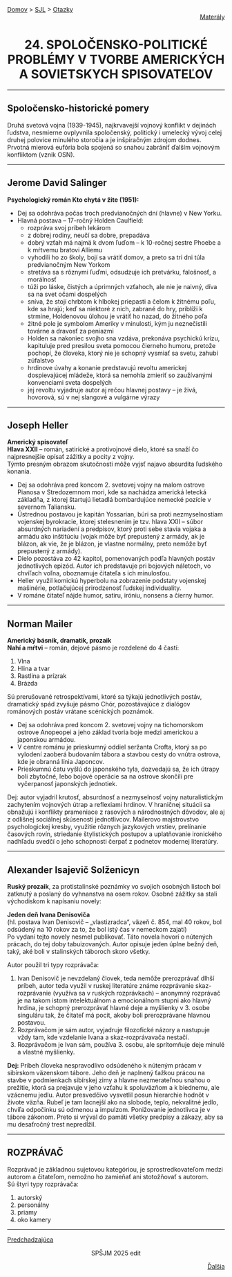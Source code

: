 <div align="center">
    <div align="left">
        <a href="/README.md">Domov</a>
        >
        <a href="../SLOVENCINA.md">SJL</a>
        >
        <a href="../ustne-otazky.md">Otazky</a>
    </div>
    <div align="right">
        <a href="https://drive.google.com/drive/folders/1hWhZNvgWC-8cb7jK5zRorX9WfCzyq_WF?usp=sharing">Materály</a>
    </div>

# 24. SPOLOČENSKO-POLITICKÉ PROBLÉMY V TVORBE AMERICKÝCH A SOVIETSKYCH SPISOVATEĽOV
</div>

---

## Spoločensko-historické pomery

Druhá svetová vojna (1939-1945), najkrvavejší vojnový konflikt v dejinách ľudstva, nesmierne ovplyvnila spoločenský, politický i umelecký vývoj celej druhej polovice minulého storočia a je inšpiračným zdrojom dodnes.  
Prvotná mierová eufória bola spojená so snahou zabrániť ďalším vojnovým konfliktom (vznik OSN). 

---

## Jerome David Salinger

**Psychologický román Kto chytá v žite (1951):**

- Dej sa odohráva počas troch predvianočných dní (hlavne) v New Yorku.
- Hlavná postava – 17-ročný Holden Caulfield:
    - rozpráva svoj príbeh lekárom
    - z dobrej rodiny, neučí sa dobre, prepadáva
    - dobrý vzťah má najmä k dvom ľuďom – k 10-ročnej sestre Phoebe a k mŕtvemu bratovi Alliemu
    - vyhodili ho zo školy, bojí sa vrátiť domov, a preto sa tri dni túla predvianočným New Yorkom
    - stretáva sa s rôznymi ľuďmi, odsudzuje ich pretvárku, falošnosť, a morálnosť
    - túži po láske, čistých a úprimných vzťahoch, ale nie je naivný, díva sa na svet očami dospelých
    - sníva, že stojí chrbtom k hlbokej priepasti a čelom k žitnému poľu, kde sa hrajú; keď sa niektoré z nich, zabrané do hry, priblíži k strmine, Holdenovou úlohou je vrátiť ho nazad, do žitného poľa
    - žitné pole je symbolom Ameriky v minulosti, kým ju neznečistili továrne a dravosť za peniazmi
    - Holden sa nakoniec svojho sna vzdáva, prekonáva psychickú krízu, kapituluje pred presilou sveta pomocou čierneho humoru, pretože pochopí, že človeka, ktorý nie je schopný vysmiať sa svetu, zahubí zúfalstvo
    - hrdinove úvahy a konanie predstavujú revoltu americkej dospievajúcej mládeže, ktorá sa nemohla zmieriť so zaužívanými konvenciami sveta dospelých
    - jej revoltu vyjadruje autor aj rečou hlavnej postavy – je živá, hovorová, sú v nej slangové a vulgárne výrazy

---

## Joseph Heller

**Americký spisovateľ**  
**Hlava XXII** – román, satirické a protivojnové dielo, ktoré sa snaží čo najpresnejšie opísať zážitky a pocity z vojny.  
Týmto presným obrazom skutočnosti môže vyjsť najavo absurdita ľudského konania.

- Dej sa odohráva pred koncom 2. svetovej vojny na malom ostrove Pianosa v Stredozemnom mori, kde sa nachádza americká letecká základňa, z ktorej štartujú lietadlá bombardujúce nemecké pozície v severnom Taliansku.
- Ústrednou postavou je kapitán Yossarian, búri sa proti nezmyselnostiam vojenskej byrokracie, ktorej stelesnením je tzv. hlava XXII – súbor absurdných nariadení a predpisov, ktorý proti sebe stavia vojaka a armádu ako inštitúciu (vojak môže byť prepustený z armády, ak je blázon, ak vie, že je blázon, je vlastne normálny, preto nemôže byť prepustený z armády).
- Dielo pozostáva zo 42 kapitol, pomenovaných podľa hlavných postáv jednotlivých epizód. Autor ich predstavuje pri bojových náletoch, vo chvíľach voľna, oboznamuje čitateľa s ich minulosťou.
- Heller využil komickú hyperbolu na zobrazenie podstaty vojenskej mašinérie, potlačujúcej prirodzenosť ľudskej individuality.
- V románe čitateľ nájde humor, satiru, iróniu, nonsens a čierny humor.

---

## Norman Mailer

**Americký básnik, dramatik, prozaik**  
**Nahí a mŕtvi** – román, dejové pásmo je rozdelené do 4 častí:  
1. Vlna  
2. Hlina a tvar  
3. Rastlina a prízrak  
4. Brázda  

Sú prerušované retrospektívami, ktoré sa týkajú jednotlivých postáv, dramatický spád zvyšuje pásmo Chór, pozostávajúce z dialógov románových postáv vrátane scénických poznámok.

- Dej sa odohráva pred koncom 2. svetovej vojny na tichomorskom ostrove Anopeopei a jeho základ tvoria boje medzi americkou a japonskou armádou.
- V centre románu je prieskumný oddiel seržanta Crofta, ktorý sa po vylodení zaoberá budovaním tábora a stavbou cesty do vnútra ostrova, kde je obranná línia Japoncov.
- Prieskumnú čatu vyšlú do japonského tyla, dozvedajú sa, že ich útrapy boli zbytočné, lebo bojové operácie sa na ostrove skončili pre vyčerpanosť japonských jednotiek.

Dej: autor vyjadril krutosť, absurdnosť a nezmyselnosť vojny naturalistickým zachytením vojnových útrap a reflexiami hrdinov. V hraničnej situácii sa obnažujú i konflikty prameniace z rasových a národnostných dôvodov, ale aj z odlišnej sociálnej skúsenosti jednotlivcov. Mailerovo majstrovstvo psychologickej kresby, využitie rôznych jazykových vrstiev, prelínanie časových rovín, striedanie štylistických postupov a uplatňovanie ironického nadhľadu svedčí o jeho schopnosti čerpať z podnetov modernej literatúry.

---

## Alexander Isajevič Solženicyn

**Ruský prozaik**, za protistalinské poznámky vo svojich osobných listoch bol zatknutý a poslaný do vyhnanstva na osem rokov. Osobné zážitky sa stali východiskom k napísaniu novely:

**Jeden deň Ivana Denisoviča**  
(hl. postava Ivan Denisovič – „vlastizradca“, väzeň č. 854, mal 40 rokov, bol odsúdený na 10 rokov za to, že bol istý čas v nemeckom zajatí)  
Po vydaní tejto novely nesmel publikovať. Táto novela hovorí o nútených prácach, do tej doby tabuizovaných. Autor opisuje jeden úplne bežný deň, taký, aké boli v stalinských táboroch skoro všetky.

Autor použil tri typy rozprávača:
1. Ivan Denisovič je nevzdelaný človek, teda nemôže prerozprávať dlhší príbeh, autor teda využil v ruskej literatúre známe rozprávanie skaz-rozprávanie (využíva sa v ruských rozprávkach) – anonymný rozprávač je na takom istom intelektuálnom a emocionálnom stupni ako hlavný hrdina, je schopný prerozprávať hlavné deje a myšlienky v 3. osobe singuláru tak, že čitateľ má pocit, akoby boli prerozprávane hlavnou postavou.
2. Rozprávačom je sám autor, vyjadruje filozofické názory a nastupuje vždy tam, kde vzdelanie Ivana a skaz-rozprávavača nestačí.
3. Rozprávačom je Ivan sám, používa 3. osobu, ale sprítomňuje deje minulé a vlastné myšlienky.

**Dej:** Príbeh človeka nespravodlivo odsúdeného k núteným prácam v sibírskom väzenskom tábore. Jeho deň je naplnený ťažkou prácou na stavbe v podmienkach sibírskej zimy a hlavne nezmerateľnou snahou o prežitie, ktorá sa prejavuje v jeho vzťahu k spoluväzňom a k biednemu, ale vzácnemu jedlu. Autor presvedčivo vysvetlil posun hierarchie hodnôt v živote väzňa. Rubeľ je tam lacnejší ako na slobode, teplo, nekvalitné jedlo, chvíľa odpočinku sú odmenou a impulzom. Ponižovanie jednotlivca je v tábore zákonom. Preto si vrýval do pamäti všetky predpisy a zákazy, aby sa mu desaťročný trest nepredĺžil.

---

## ROZPRÁVAČ

Rozprávač je základnou sujetovou kategóriou, je sprostredkovateľom medzi autorom a čitateľom, nemožno ho zamieňať ani stotožňovať s autorom.  
Sú štyri typy rozprávača: 
1. autorský
2. personálny
3. priamy 
4. oko kamery

---
<div align="left">

[Predchadzajúca](23.md)
</div>
<div align="center">
SPŠJM 2025 edit
</div>
<div align="right">

[Ďalšia](25.md)
</div>


